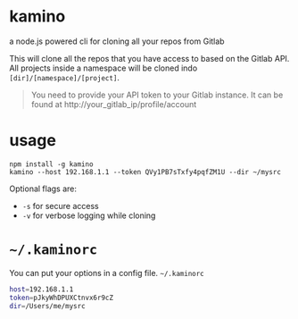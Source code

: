 kamino
======

a node.js powered cli for cloning all your repos from Gitlab

This will clone all the repos that you have access to based on the Gitlab API.  All projects inside a namespace will be cloned indo `[dir]/[namespace]/[project]`.

> You need to provide your API token to your Gitlab instance. It can be found at http://your_gitlab_ip/profile/account

# usage

```
npm install -g kamino 
kamino --host 192.168.1.1 --token QVy1PB7sTxfy4pqfZM1U --dir ~/mysrc
```

Optional flags are: 

 - `-s` for secure access
 - `-v` for verbose logging while cloning


# `~/.kaminorc`

You can put your options in a config file. `~/.kaminorc`

```bash
host=192.168.1.1
token=pJkyWhDPUXCtnvx6r9cZ
dir=/Users/me/mysrc
```